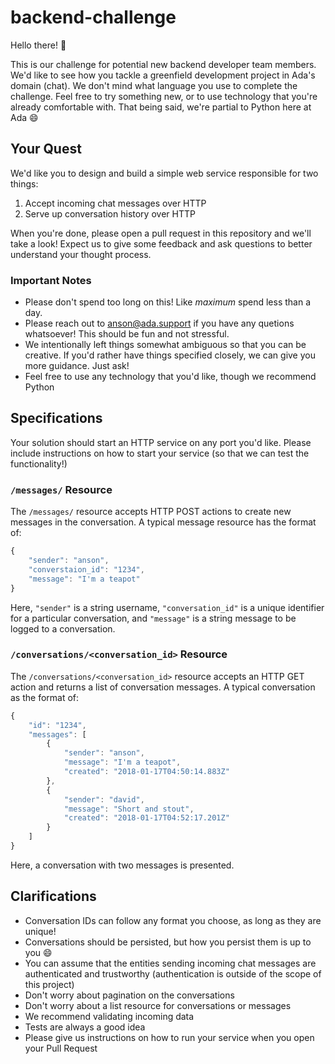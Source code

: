 # backend-challenge

Hello there! :wave:

This is our challenge for potential new backend developer team members. We'd like to see how you tackle a greenfield development project in Ada's domain (chat). We don't mind what language you use to complete the challenge. Feel free to try something new, or to use technology that you're already comfortable with. That being said, we're partial to Python here at Ada :smile:

## Your Quest

We'd like you to design and build a simple web service responsible for two things:

1. Accept incoming chat messages over HTTP
2. Serve up conversation history over HTTP

When you're done, please open a pull request in this repository and we'll take a look! Expect us to give some feedback and ask questions to better understand your thought process.

### Important Notes
- Please don't spend too long on this! Like *maximum* spend less than a day.
- Please reach out to anson@ada.support if you have any quetions whatsoever! This should be fun and not stressful.
- We intentionally left things somewhat ambiguous so that you can be creative. If you'd rather have things specified closely, we can give you more guidance. Just ask!
- Feel free to use any technology that you'd like, though we recommend Python

## Specifications

Your solution should start an HTTP service on any port you'd like. Please include instructions on how to start your service (so that we can test the functionality!)

### `/messages/` Resource

The `/messages/` resource accepts HTTP POST actions to create new messages in the conversation. A typical message resource has the format of:

```javascript
{
    "sender": "anson",
    "converstaion_id": "1234",
    "message": "I'm a teapot"
}
```

Here, `"sender"` is a string username, `"conversation_id"` is a unique identifier for a particular conversation, and `"message"` is a string message to be logged to a conversation.

### `/conversations/<conversation_id>` Resource

The `/conversations/<conversation_id>` resource accepts an HTTP GET action and returns a list of conversation messages. A typical conversation as the format of:

```javascript
{
    "id": "1234",
    "messages": [
        {
            "sender": "anson",
            "message": "I'm a teapot",
            "created": "2018-01-17T04:50:14.883Z"
        },
        {
            "sender": "david",
            "message": "Short and stout",
            "created": "2018-01-17T04:52:17.201Z"
        }
    ]
}
```

Here, a conversation with two messages is presented.

## Clarifications
- Conversation IDs can follow any format you choose, as long as they are unique!
- Conversations should be persisted, but how you persist them is up to you :smile:
- You can assume that the entities sending incoming chat messages are authenticated and trustworthy (authentication is outside of the scope of this project)
- Don't worry about pagination on the conversations
- Don't worry about a list resource for conversations or messages
- We recommend validating incoming data
- Tests are always a good idea
- Please give us instructions on how to run your service when you open your Pull Request
